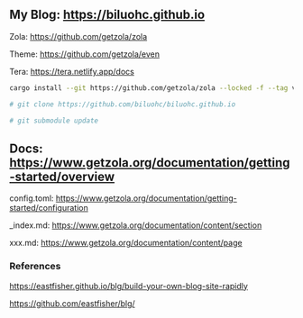 ## My Blog:  https://biluohc.github.io

Zola: https://github.com/getzola/zola

Theme: https://github.com/getzola/even

Tera: https://tera.netlify.app/docs


```sh
cargo install --git https://github.com/getzola/zola --locked -f --tag v0.15.3

# git clone https://github.com/biluohc/biluohc.github.io

# git submodule update
```

## Docs:  https://www.getzola.org/documentation/getting-started/overview

config.toml: https://www.getzola.org/documentation/getting-started/configuration

_index.md: https://www.getzola.org/documentation/content/section

xxx.md: https://www.getzola.org/documentation/content/page

### References

https://eastfisher.github.io/blg/build-your-own-blog-site-rapidly

https://github.com/eastfisher/blg/

